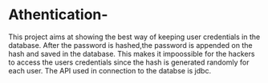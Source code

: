# Athentication-
This project aims at showing the best way of keeping user credentials in the database.
After the password is hashed,the password is appended on the hash and saved in the database.
This makes it impoossible for the hackers to access the users credentials since the hash is generated randomly 
for each user.
The API used in connection to the databse is jdbc.
